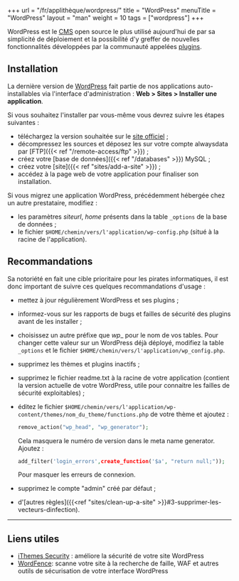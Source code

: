 +++
url = "/fr/applithèque/wordpress/"
title = "WordPress"
menuTitle = "WordPress"
layout = "man"
weight = 10
tags = ["wordpress"]
+++

WordPress est le [CMS](http://fr.wikipedia.org/wiki/Syst%C3%A8me_de_gestion_de_contenu) open source le plus utilisé aujourd'hui de par sa simplicité de déploiement et la possibilité d'y greffer de nouvelles fonctionnalités développées par la communauté appelées [plugins](http://wordpress.org/plugins/).

## Installation

La dernière version de [WordPress](https://fr.wordpress.org/) fait partie de nos applications auto-installables via l'interface d'administration : **Web > Sites > Installer une application**.

Si vous souhaitez l'installer par vous-même vous devrez suivre les étapes suivantes :

- téléchargez la version souhaitée sur le [site officiel](https://fr.wordpress.org/download/) ;
- décompressez les sources et déposez les sur votre compte alwaysdata par [FTP]({{< ref "/remote-access/ftp" >}}) ;
- créez votre [base de données]({{< ref "/databases" >}}) MySQL ;
- créez votre [site]({{< ref "sites/add-a-site" >}}) ;
- accédez à la page web de votre application pour finaliser son installation.

Si vous migrez une application WordPress, précédemment hébergée chez un autre prestataire, modifiez :

- les paramètres _siteurl_, _home_ présents dans la table `_options` de la base de données ;
- le fichier `$HOME/chemin/vers/l'application/wp-config.php` (situé à la racine de l'application).

## Recommandations

Sa notoriété en fait une cible prioritaire pour les pirates informatiques, il est donc important de suivre ces quelques recommandations d'usage :

- mettez à jour régulièrement WordPress et ses plugins ;

- informez-vous sur les rapports de bugs et failles de sécurité des plugins avant de les installer ;

- choisissez un autre préfixe que _wp__ pour le nom de vos tables. Pour changer cette valeur sur un WordPress déjà déployé, modifiez la table `_options` et le fichier `$HOME/chemin/vers/l'application/wp_config.php`.

- supprimez les thèmes et plugins inactifs ;

- supprimez le fichier readme.txt à la racine de votre application (contient la version actuelle de votre WordPress, utile pour connaitre les failles de sécurité exploitables) ;

- éditez le fichier `$HOME/chemin/vers/l'application/wp-content/themes/nom_du_theme/functions.php` de votre thème et ajoutez :

    ```php
    remove_action("wp_head", "wp_generator");
    ```

    Cela masquera le numéro de version dans le meta name generator. Ajoutez :

    ```php
    add_filter('login_errors',create_function('$a', "return null;"));
    ```

    Pour masquer les erreurs de connexion.

- supprimez le compte "admin" créé par défaut ;

- d'[autres règles]({{<ref "sites/clean-up-a-site" >}}#3-supprimer-les-vecteurs-dinfection).

---
## Liens utiles

- [iThemes Security](http://wordpress.org/plugins/better-wp-security/) : améliore la sécurité de votre site WordPress
- [WordFence](https://wordpress.org/plugins/wordfence/): scanne votre site à la recherche de faille, WAF et autres outils de sécurisation de votre interface WordPress
